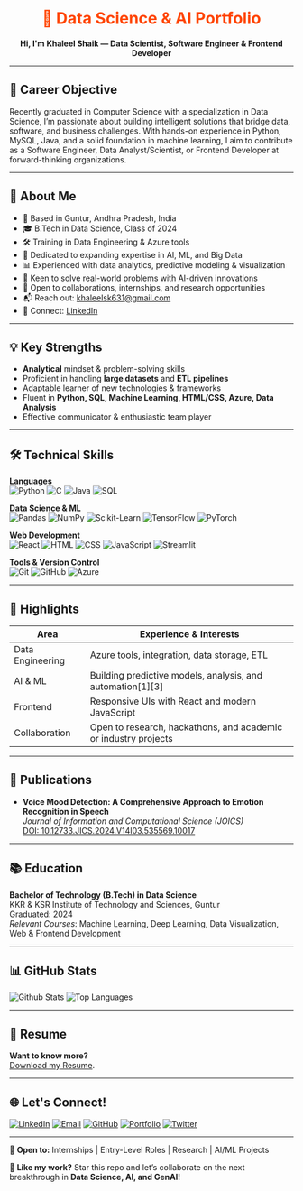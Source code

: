 <h1 align="center" style="color:#FF4500;">🚀 Data Science & AI Portfolio</h1>

<p align="center">
  <b>Hi, I'm Khaleel Shaik — Data Scientist, Software Engineer & Frontend Developer</b>
</p>

---

## 🎯 Career Objective

Recently graduated in Computer Science with a specialization in Data Science, I’m passionate about building intelligent solutions that bridge data, software, and business challenges. With hands-on experience in Python, MySQL, Java, and a solid foundation in machine learning, I aim to contribute as a Software Engineer, Data Analyst/Scientist, or Frontend Developer at forward-thinking organizations.

---

## 📌 About Me

- 📍 Based in Guntur, Andhra Pradesh, India  
- 🎓 B.Tech in Data Science, Class of 2024  
- 🛠️ Training in Data Engineering & Azure tools  
- 🧠 Dedicated to expanding expertise in AI, ML, and Big Data  
- 📊 Experienced with data analytics, predictive modeling & visualization  
- 🤖 Keen to solve real-world problems with AI-driven innovations  
- 🤝 Open to collaborations, internships, and research opportunities  
- 📬 Reach out: khaleelsk631@gmail.com  
- 💼 Connect: [LinkedIn](https://www.linkedin.com/in/khaleel-shaik631/)

---

## 💡 Key Strengths

- **Analytical** mindset & problem-solving skills  
- Proficient in handling **large datasets** and **ETL pipelines**  
- Adaptable learner of new technologies & frameworks  
- Fluent in **Python, SQL, Machine Learning, HTML/CSS, Azure, Data Analysis**  
- Effective communicator & enthusiastic team player  

---

## 🛠️ Technical Skills

**Languages**  
![Python](https://img.shields.io/badge/Python-3776AB?logo=python&logoColor=white)
![C](https://img.shields.io/badge/C-A8B9CC?logo=c&logoColor=white)
![Java](https://img.shields.io/badge/Java-007396?logo=java&logoColor=white)
![SQL](https://img.shields.io/badge/SQL-CC2927?logo=microsoft-sql-server&logoColor=white)

**Data Science & ML**  
![Pandas](https://img.shields.io/badge/Pandas-150458?logo=pandas&logoColor=white)
![NumPy](https://img.shields.io/badge/NumPy-013243?logo=numpy&logoColor=white)
![Scikit-Learn](https://img.shields.io/badge/Scikit--Learn-F7931E?logo=scikitlearn&logoColor=white)
![TensorFlow](https://img.shields.io/badge/TensorFlow-FF6F00?logo=tensorflow&logoColor=white)
![PyTorch](https://img.shields.io/badge/PyTorch-EE4C2C?logo=pytorch&logoColor=white)

**Web Development**  
![React](https://img.shields.io/badge/React-61DAFB?logo=react&logoColor=white)
![HTML](https://img.shields.io/badge/HTML5-E34F26?logo=html5&logoColor=white)
![CSS](https://img.shields.io/badge/CSS3-1572B6?logo=css3&logoColor=white)
![JavaScript](https://img.shields.io/badge/JavaScript-F7DF1E?logo=javascript&logoColor=black)
![Streamlit](https://img.shields.io/badge/Streamlit-FF4B4B?logo=streamlit&logoColor=white)

**Tools & Version Control**  
![Git](https://img.shields.io/badge/Git-F05032?logo=git&logoColor=white)
![GitHub](https://img.shields.io/badge/GitHub-181717?logo=github&logoColor=white)
![Azure](https://img.shields.io/badge/Azure-0078D4?logo=microsoft-azure&logoColor=white)


---

## 🌟 Highlights

| Area               | Experience & Interests                                             |
|--------------------|-------------------------------------------------------------------|
| Data Engineering   | Azure tools, integration, data storage, ETL                        |
| AI & ML            | Building predictive models, analysis, and automation[1][3]         |
| Frontend           | Responsive UIs with React and modern JavaScript                    |
| Collaboration      | Open to research, hackathons, and academic or industry projects    |

---

## 📰 Publications

- **Voice Mood Detection: A Comprehensive Approach to Emotion Recognition in Speech**  
  *Journal of Information and Computational Science (JOICS)*  
 [ DOI: 10.12733.JICS.2024.V14I03.535569.10017](https://joics.org/vol-14-issue-3-2024/)

---

## 📚 Education

**Bachelor of Technology (B.Tech) in Data Science**  
KKR & KSR Institute of Technology and Sciences, Guntur  
Graduated: 2024  
*Relevant Courses*: Machine Learning, Deep Learning, Data Visualization, Web & Frontend Development

---

## 📊 GitHub Stats

![Github Stats](https://github-readme-stats.vercel.app/api?username=Khaleelsk&show_icons=true&hide=&count_private=true&title_color=0891b2&text_color=ffffff&icon_color=0891b2&bg_color=1c1917&hide_border=true)
![Top Languages](https://github-readme-stats.vercel.app/api/top-langs/?username=Khaleelsk&langs_count=10&title_color=0891b2&text_color=ffffff&icon_color=0891b2&bg_color=1c1917&hide_border=true&locale=en&custom_title=Top%20%Languages)

---

## 📄 Resume

**Want to know more?**  
[Download my Resume](https://drive.google.com/file/d/1As97A3SqWDNz3Cti2YpEGWjF6X7YGynb/view?usp=drive_link).

---

## 🌐 Let's Connect!

[![LinkedIn](https://img.shields.io/badge/LinkedIn-%230077B5.svg?logo=linkedin&logoColor=white)](https://www.linkedin.com/in/khaleel-shaik631/)
[![Email](https://img.shields.io/badge/Email-D14836?logo=gmail&logoColor=white)](mailto:khaleelsk631@gmail.com)
[![GitHub](https://img.shields.io/badge/GitHub-181717?logo=github&logoColor=white)](https://github.com/Khaleelsk)
[![Portfolio](https://img.shields.io/badge/Portfolio-000000?logo=About.me&logoColor=white)](https://tinyurl.com/shaik631)
[![Twitter](https://img.shields.io/badge/Twitter-%231DA1F2.svg?logo=twitter&logoColor=white)](https://x.com/Shaik_khaleel9)

---

💬 **Open to:** Internships | Entry-Level Roles | Research | AI/ML Projects

🚀 **Like my work?** Star this repo and let’s collaborate on the next breakthrough in **Data Science, AI, and GenAI!**
